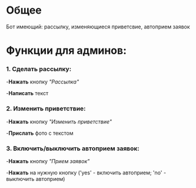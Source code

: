 # Общее
Бот имеющий: рассылку, изменяющиеся приветсвие, автоприем заявок 

# Функции для админов:
### 1. Сделать рассылку:
-**Нажать** кнопку _"Рассылка"_

-**Написать** текст
   
### 2. Изменить приветствие:
-**Нажать** кнопку _"Изменить приветствие"_

-**Прислать** фото с текстом

### 3. Включить/выключить автоприем заявок:
-**Нажать** кнопку _"Прием заявок"_

-**Нажать** на нужную кнопку ('yes' - включить автоприем; 'no' - выключить автоприем)







